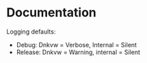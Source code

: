 # Documentation

Logging defaults:
* Debug: Dnkvw = Verbose, Internal = Silent
* Release: Dnkvw = Warning, internal = Silent
